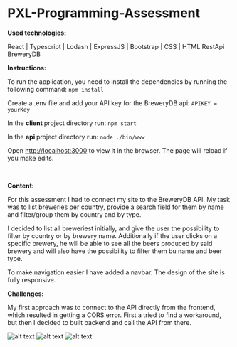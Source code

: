 # PXL-Programming-Assessment

<b>Used technologies:</b>

React | Typescript | Lodash | ExpressJS | Bootstrap | CSS | HTML
RestApi BreweryDB

<b>Instructions:</b>

To run the application, you need to install the dependencies by running the following command:
`npm install`

Create a .env file and add your API key for the BreweryDB api:
`APIKEY = yourKey`

In the <b> client </b> project directory run:
`npm start`

In the <b> api </b> project directory run:
`node ./bin/www`

Open [http://localhost:3000](http://localhost:3001) to view it in the browser.
The page will reload if you make edits.

<br/>

<b>Content:</b>

For this assessment I had to connect my site to the BreweryDB API. My task was to list breweries per country, provide a search field for them by name and filter/group them by country and by
type.

I decided to list all breweriest initially, and give the user the possibility to filter by country or by brewery name. Additionally if the user clicks on a specific brewery, he will be able to see all the beers produced by said brewery and will also have the possibility to filter them bu name and beer type. 

To make navigation easier I have added a navbar. The design of the site is fully responsive.
<br/>

<b>Challenges:</b>

My first approach was to connect to the API directly from the frontend, which resulted in getting a CORS error. First a tried to find a workaround, but then I decided to built backend and call the API from there.

![alt text](https://res.cloudinary.com/dwnm4mxrr/image/upload/v1589896192/screenshots/beers1_nufnyr.png)
![alt text](https://res.cloudinary.com/dwnm4mxrr/image/upload/v1589896192/screenshots/beer2_mb7vxt.png)
![alt text](https://res.cloudinary.com/dwnm4mxrr/image/upload/v1589896192/screenshots/beer3_gtfhpk.png)
